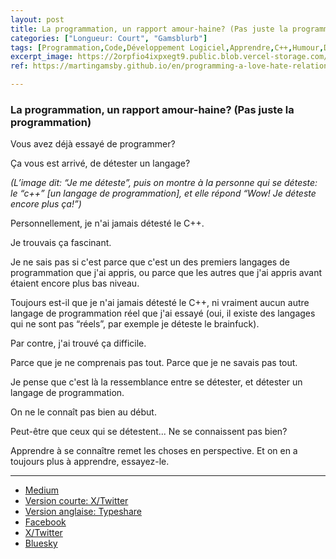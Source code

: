```yaml
---
layout: post
title: La programmation, un rapport amour-haine? (Pas juste la programmation)
categories: ["Longueur: Court", "Gamsblurb"]
tags: [Programmation,Code,Développement Logiciel,Apprendre,C++,Humour,Développement Personnel,Personnalités,Gamsblurb]
excerpt_image: https://2orpfio4ixpxegt9.public.blob.vercel-storage.com/blogPost/cm0v2227100gul50cmkytgy2w/preview-image-ZoyiXQkxvoxQPqGWPpWVpHaGKPk4Po.jpg
ref: https://martingamsby.github.io/en/programming-a-love-hate-relationship-not-just-programming

---
```


### **La programmation, un rapport amour-haine? (Pas juste la programmation)**

Vous avez déjà essayé de programmer?

Ça vous est arrivé, de détester un langage?

*(L’image dit: “Je me déteste”, puis on montre à la personne qui se déteste: le “c++” \[un langage de programmation\], et elle répond “Wow\! Je déteste encore plus ça\!”)*

Personnellement, je n'ai jamais détesté le C++.

Je trouvais ça fascinant.

Je ne sais pas si c'est parce que c'est un des premiers langages de programmation que j'ai appris, ou parce que les autres que j'ai appris avant étaient encore plus bas niveau. 

Toujours est-il que je n'ai jamais détesté le C++, ni vraiment aucun autre langage de programmation réel que j'ai essayé (oui, il existe des langages qui ne sont pas “réels”, par exemple je déteste le brainfuck).

Par contre, j'ai trouvé ça difficile.

Parce que je ne comprenais pas tout. Parce que je ne savais pas tout. 

Je pense que c'est là la ressemblance entre se détester, et détester un langage de programmation.

On ne le connaît pas bien au début.

Peut-être que ceux qui se détestent... Ne se connaissent pas bien? 

Apprendre à se connaître remet les choses en perspective. Et on en a toujours plus à apprendre, essayez-le.

---

- [Medium](https://medium.com/@martin.gamsby/la-programmation-un-rapport-amour-haine-90a7998b00ec)
- [Version courte: X/Twitter](https://x.com/MartinGamsby/status/1833139411216638067)
- [Version anglaise: Typeshare](https://typeshare.co/martingamsby/posts/programming-a-love-hate-relationship)
- [Facebook](https://www.facebook.com/share/Bxq6Y8iR3dTMcwK3/)
- [X/Twitter](https://x.com/MartinGamsby/status/1833139411216638067)
- [Bluesky](https://bsky.app/profile/martin-gamsby.bsky.social/post/3l6upqdixtp2x)

